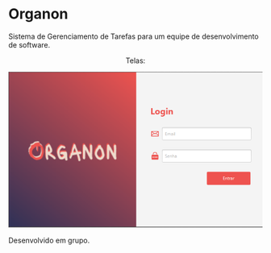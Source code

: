 # Organon
Sistema de Gerenciamento de Tarefas para um equipe de desenvolvimento de software.

<p align='center'>
  Telas:
  
  ![Tela Login](https://github.com/Henrique-BL/Organon/blob/main/telas/TelaLogin.png)

</p>
Desenvolvido em grupo.
